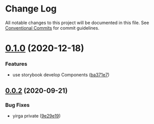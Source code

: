 # Change Log

All notable changes to this project will be documented in this file.
See [Conventional Commits](https://conventionalcommits.org) for commit guidelines.

# [0.1.0](https://github.com/JhonXY/yirga/compare/yirga@0.0.2...yirga@0.1.0) (2020-12-18)


### Features

* use storybook develop Components ([ba371e7](https://github.com/JhonXY/yirga/commit/ba371e723897668a19806003dfe066e6738be041))





## [0.0.2](https://github.com/JhonXY/yirga/compare/yirga@0.0.1...yirga@0.0.2) (2020-09-21)


### Bug Fixes

* yirga private ([9e29e19](https://github.com/JhonXY/yirga/commit/9e29e19cd68a0c86fddb5d01bfe82abf546166c4))
